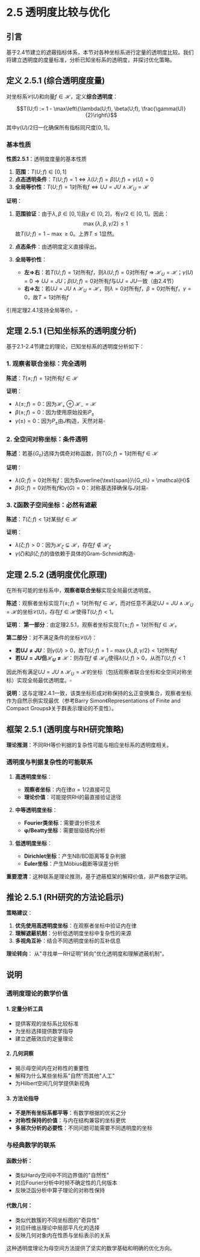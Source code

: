 # 2.5 透明度比较与优化

## 引言

基于2.4节建立的遮蔽指标体系，本节对各种坐标系进行定量的透明度比较。我们将建立透明度的度量标准，分析已知坐标系的透明度，并探讨优化策略。

## 定义 2.5.1 (综合透明度度量)

对坐标系$\mathcal{C}(U)$和向量$f \in \mathcal{H}$，定义**综合透明度**：

$$T(U;f) := 1 - \max\left\{\lambda(U;f), \beta(U;f), \frac{\gamma(U)}{2}\right\}$$

其中$\gamma(U)/2$归一化确保所有指标同尺度$[0,1]$。

### 基本性质

**性质2.5.1**：透明度度量的基本性质
1. **范围**：$T(U;f) \in [0,1]$
2. **点态透明条件**：$T(U;f) = 1 \Leftrightarrow \lambda(U;f) = \beta(U;f) = \gamma(U) = 0$
3. **全局等价性**：$T(U;f) = 1$对所有$f \Leftrightarrow UJ = JU \land \mathcal{H}_U = \mathcal{H}$

**证明**：
1. **范围验证**：由于$\lambda, \beta \in [0,1]$且$\gamma \in [0,2]$，有$\gamma/2 \in [0,1]$。因此：
   $$\max\{\lambda, \beta, \gamma/2\} \leq 1$$
   故$T(U;f) = 1 - \max \geq 0$。上界$T \leq 1$显然。

2. **点态条件**：由透明度定义直接得出。

3. **全局等价性**：
   - **左$\Rightarrow$右**：若$T(U;f) = 1$对所有$f$，则$\lambda(U;f) = 0$对所有$f \Rightarrow \mathcal{H}_U = \mathcal{H}$；$\gamma(U) = 0 \Rightarrow UJ = JU$；$\beta(U;f) = 0$对所有$f$与$UJ = JU$一致（由2.4节）
   - **右$\Rightarrow$左**：若$UJ = JU \land \mathcal{H}_U = \mathcal{H}$，则$\lambda = 0$对所有$f$，$\beta = 0$对所有$f$，$\gamma = 0$，故$T = 1$对所有$f$

引用定理2.4.1支持全局等价。$\square$

## 定理 2.5.1 (已知坐标系的透明度分析)

基于2.1-2.4节建立的理论，已知坐标系的透明度分析如下：

### 1. 观察者联合坐标：完全透明
**陈述**：$T(\pm; f) = 1$对所有$f \in \mathcal{H}$

**证明**：
- $\lambda(\pm; f) = 0$：因为$\mathcal{H}_+ \oplus \mathcal{H}_- = \mathcal{H}$
- $\beta(\pm; f) = 0$：因为使用原始投影$P_\pm$
- $\gamma(\pm) = 0$：因为$P_\pm$由$J$构造，天然对易$\square$

### 2. 全空间对称坐标：条件透明
**陈述**：若基$\{G_n\}$选择为偶奇对称函数，则$T(G; f) = 1$对所有$f \in \mathcal{H}$

**证明**：
- $\lambda(G; f) = 0$对所有$f$：因为$\overline{\text{span}}\{G_n\} = \mathcal{H}$
- $\beta(G; f) = 0$对所有$f$和$\gamma(G) = 0$：对称基选择确保与$J$对易$\square$

### 3. ζ函数子空间坐标：必然有遮蔽
**陈述**：$T(\zeta; f) < 1$对某些$f \in \mathcal{H}$

**证明**：
- $\lambda(\zeta; f) > 0$：因为$\mathcal{H}_\zeta \subsetneq \mathcal{H}$，存在$f \notin \mathcal{H}_\zeta$
- $\gamma(\zeta)$和$\beta(\zeta; f)$的值依赖于具体的Gram-Schmidt构造$\square$

## 定理 2.5.2 (透明度优化原理)

在所有可能的坐标系中，**观察者联合坐标**实现全局最优透明度。

**陈述**：观察者坐标实现$T(\pm; f) = 1$对所有$f \in \mathcal{H}$，而对任意不满足$UJ = JU \land \mathcal{H}_U = \mathcal{H}$的坐标$\mathcal{C}(U)$，存在$f \in \mathcal{H}$使得$T(U; f) < 1$。

**证明**：
**第一部分**：由定理2.5.1，观察者坐标实现$T(\pm; f) = 1$对所有$f \in \mathcal{H}$。

**第二部分**：对不满足条件的坐标$\mathcal{C}(U)$：
- **若$UJ \neq JU$**：则$\gamma(U) > 0$，故$T(U; f) = 1 - \max\{\lambda, \beta, \gamma/2\} < 1$对所有$f$
- **若$UJ = JU$但$\mathcal{H}_U \neq \mathcal{H}$**：则存在$f \notin \mathcal{H}_U$使得$\lambda(U; f) > 0$，从而$T(U; f) < 1$

因此所有满足$UJ = JU \land \mathcal{H}_U = \mathcal{H}$的坐标（包括观察者联合坐标和全空间对称坐标）实现全局最优透明度。$\square$

**说明**：这与定理2.4.1一致，该类坐标形成对称保持的幺正变换集合，观察者坐标作为自然示例实现最优（参考Barry Simon《Representations of Finite and Compact Groups》关于群表示理论的不变性）。

## 框架 2.5.1 (透明度与RH研究策略)

**理论推测**：不同RH等价判据的复杂性可能与相应坐标系的透明度相关。

### 透明度与判据复杂性的可能联系

1. **高透明度坐标**：
   - **观察者坐标**：内在律$\alpha = 1/2$直接可见
   - **理论价值**：可能提供RH的最直接验证途径

2. **中等透明度坐标**：
   - **Fourier类坐标**：需要谱分析技术
   - **φ/Beatty坐标**：需要层级结构分析

3. **低透明度坐标**：
   - **Dirichlet坐标**：产生NB/BD距离等复杂判据
   - **Euler坐标**：产生Möbius截断等误差分析

**重要澄清**：这种联系是理论推测，基于遮蔽框架的解释价值，非严格数学证明。

## 推论 2.5.1 (RH研究的方法论启示)

**策略建议**：
1. **优先使用高透明度坐标**：在观察者坐标中验证内在律
2. **理解遮蔽机制**：分析低透明度坐标中复杂性的来源
3. **多视角互补**：结合不同透明度坐标的互补信息

**理论转向**：
从"寻找单一RH证明"转向"优化透明度和理解遮蔽机制"。

## 说明

### **透明度理论的数学价值**

#### 1. **定量分析工具**
- 提供客观的坐标系比较标准
- 为坐标选择提供数学指导
- 建立遮蔽效应的定量理论

#### 2. **几何洞察**
- 揭示母空间内在对称性的重要性
- 解释为什么某些坐标系"自然"而其他"人工"
- 为Hilbert空间几何学提供新视角

#### 3. **方法论指导**
- **不是所有坐标系都平等**：有数学根据的优劣之分
- **对称性保持的价值**：与内在结构兼容的坐标更优
- **多层次分析的必要性**：不同问题可能需要不同透明度的坐标

### **与经典数学的联系**

#### **函数分析**：
- 类似Hardy空间中不同边界值的"自然性"
- 对应Fourier分析中时频不确定性的几何版本
- 反映泛函分析中算子理论的对称性保持

#### **代数几何**：
- 类似代数簇的不同坐标图的"奇异性"
- 对应纤维丛理论中局部平凡化的选择
- 反映几何对象内在性质与坐标表示的关系

这种透明度理论为母空间方法提供了坚实的数学基础和明确的优化方向。